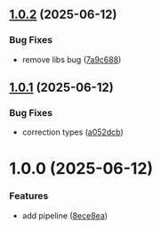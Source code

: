 ## [1.0.2](https://github.com/joelsonm/date-append-offset/compare/v1.0.1...v1.0.2) (2025-06-12)


### Bug Fixes

* remove libs bug ([7a9c688](https://github.com/joelsonm/date-append-offset/commit/7a9c68810343b546324ecda2444a50b009f126ed))

## [1.0.1](https://github.com/joelsonm/date-append-offset/compare/v1.0.0...v1.0.1) (2025-06-12)


### Bug Fixes

* correction types ([a052dcb](https://github.com/joelsonm/date-append-offset/commit/a052dcb2a7224d487a3569750004c803874e0099))

# 1.0.0 (2025-06-12)


### Features

* add pipeline ([8ece8ea](https://github.com/joelsonm/date-append-offset/commit/8ece8eabc837bc04a63d33f26ea86702f5a3d72a))
